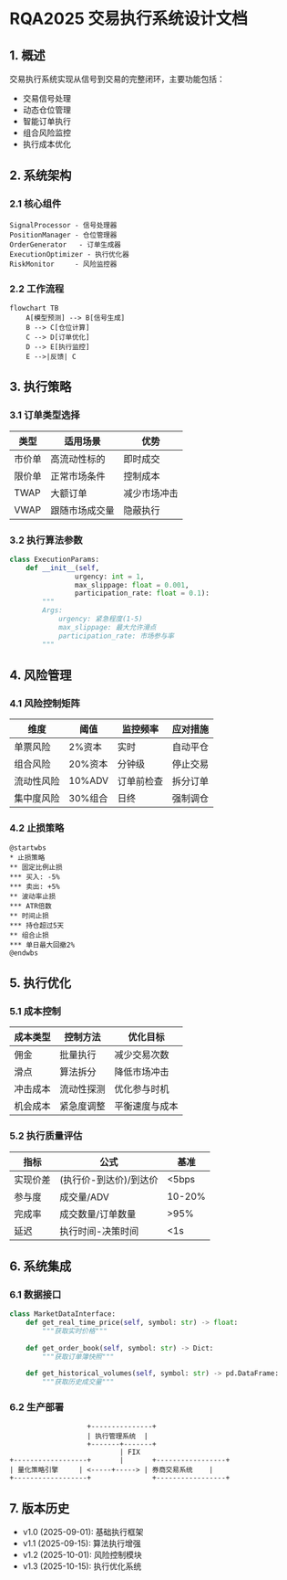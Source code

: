 # RQA2025 交易执行系统设计文档

## 1. 概述

交易执行系统实现从信号到交易的完整闭环，主要功能包括：
- 交易信号处理
- 动态仓位管理
- 智能订单执行
- 组合风险监控
- 执行成本优化

## 2. 系统架构

### 2.1 核心组件
```text
SignalProcessor - 信号处理器
PositionManager - 仓位管理器
OrderGenerator   - 订单生成器
ExecutionOptimizer - 执行优化器
RiskMonitor     - 风险监控器
```

### 2.2 工作流程
```mermaid
flowchart TB
    A[模型预测] --> B[信号生成]
    B --> C[仓位计算]
    C --> D[订单优化]
    D --> E[执行监控]
    E -->|反馈| C
```

## 3. 执行策略

### 3.1 订单类型选择
| 类型 | 适用场景 | 优势 |
|------|----------|------|
| 市价单 | 高流动性标的 | 即时成交 |
| 限价单 | 正常市场条件 | 控制成本 |
| TWAP | 大额订单 | 减少市场冲击 |
| VWAP | 跟随市场成交量 | 隐蔽执行 |

### 3.2 执行算法参数
```python
class ExecutionParams:
    def __init__(self,
                urgency: int = 1,
                max_slippage: float = 0.001,
                participation_rate: float = 0.1):
        """
        Args:
            urgency: 紧急程度(1-5)
            max_slippage: 最大允许滑点
            participation_rate: 市场参与率
        """
```

## 4. 风险管理

### 4.1 风险控制矩阵
| 维度 | 阈值 | 监控频率 | 应对措施 |
|------|------|----------|----------|
| 单票风险 | 2%资本 | 实时 | 自动平仓 |
| 组合风险 | 20%资本 | 分钟级 | 停止交易 |
| 流动性风险 | 10%ADV | 订单前检查 | 拆分订单 |
| 集中度风险 | 30%组合 | 日终 | 强制调仓 |

### 4.2 止损策略
```plantuml
@startwbs
* 止损策略
** 固定比例止损
*** 买入: -5%
*** 卖出: +5%
** 波动率止损
*** ATR倍数
** 时间止损
*** 持仓超过5天
** 组合止损
*** 单日最大回撤2%
@endwbs
```

## 5. 执行优化

### 5.1 成本控制
| 成本类型 | 控制方法 | 优化目标 |
|----------|----------|----------|
| 佣金 | 批量执行 | 减少交易次数 |
| 滑点 | 算法拆分 | 降低市场冲击 |
| 冲击成本 | 流动性探测 | 优化参与时机 |
| 机会成本 | 紧急度调整 | 平衡速度与成本 |

### 5.2 执行质量评估
| 指标 | 公式 | 基准 |
|------|------|------|
| 实现价差 | (执行价-到达价)/到达价 | <5bps |
| 参与度 | 成交量/ADV | 10-20% |
| 完成率 | 成交数量/订单数量 | >95% |
| 延迟 | 执行时间-决策时间 | <1s |

## 6. 系统集成

### 6.1 数据接口
```python
class MarketDataInterface:
    def get_real_time_price(self, symbol: str) -> float:
        """获取实时价格"""
        
    def get_order_book(self, symbol: str) -> Dict:
        """获取订单簿快照"""
        
    def get_historical_volumes(self, symbol: str) -> pd.DataFrame:
        """获取历史成交量"""
```

### 6.2 生产部署
```text
                   +---------------+
                   | 执行管理系统  |
                   +-------+-------+
                           | FIX
+------------------+       |       +-----------------+
| 量化策略引擎     | <-----+-----> | 券商交易系统    |
+------------------+               +-----------------+
```

## 7. 版本历史

- v1.0 (2025-09-01): 基础执行框架
- v1.1 (2025-09-15): 算法执行增强
- v1.2 (2025-10-01): 风险控制模块
- v1.3 (2025-10-15): 执行优化系统
